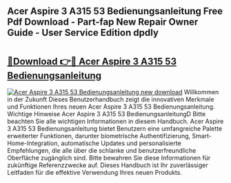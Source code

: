 ## Acer Aspire 3 A315 53 Bedienungsanleitung Free Pdf Download - Part-fap New Repair Owner Guide - User Service Edition dpdIy

# <h2><a href="http://df2ojzr.blite.top/?on=Acer+Aspire+3+A315+53+Bedienungsanleitung">🔗Download 👉🔴 Acer Aspire 3 A315 53 Bedienungsanleitung</a></h2>

[![Acer Aspire 3 A315 53 Bedienungsanleitung new download](https://i.imgur.com/lujVjoI.png)](http://df2ojzr.blite.top/?on=Acer+Aspire+3+A315+53+Bedienungsanleitung)
Willkommen in der Zukunft Dieses Benutzerhandbuch zeigt die innovativen Merkmale und Funktionen Ihres neuen Acer Aspire 3 A315 53 Bedienungsanleitung. Wichtige Hinweise Acer Aspire 3 A315 53 BedienungsanleitungD Bitte beachten Sie alle wichtigen Informationen in diesem Handbuch. Acer Aspire 3 A315 53 Bedienungsanleitung bietet Benutzern eine umfangreiche Palette erweiterter Funktionen, darunter biometrische Authentifizierung, Smart-Home-Integration, automatische Updates und personalisierte Empfehlungen, die alle über die schlanke und benutzerfreundliche Oberfläche zugänglich sind. Bitte bewahren Sie diese Informationen für zukünftige Referenzzwecke auf. Dieses Handbuch ist Ihr zuverlässiger Leitfaden für die effektive Verwendung Ihres neuen Produkts.

